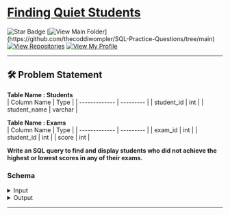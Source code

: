 # [Finding Quiet Students](https://leetcode.com/problems/find-the-quiet-students-in-all-exams/)

![Star Badge](https://img.shields.io/static/v1?label=%F0%9F%8C%9F&message=If%20Useful&style=flat&color=BC4E99)
[![View Main Folder](https://img.shields.io/badge/View-Main_Folder-971901?)](https://github.com/thecoddiwompler/SQL-Practice-Questions/tree/main)
[![View Repositories](https://img.shields.io/badge/View-My_Repositories-blue?logo=GitHub)](https://github.com/thecoddiwompler?tab=repositories)
[![View My Profile](https://img.shields.io/badge/View-My_Profile-green?logo=GitHub)](https://github.com/thecoddiwompler)

---

## 🛠️ Problem Statement

<b>Table Name : Students</b>
</br>
|  Column Name  | Type     |
| ------------- | --------- |
| student_id    | int       |
| student_name  | varchar   |

<b>Table Name : Exams</b>
</br>
|  Column Name  | Type     |
| ------------- | --------- |
| exam_id       | int       |
| student_id    | int       |
| score         | int       |

**Write an SQL query to find and display students who did not achieve the highest or lowest scores in any of their exams.**

### Schema

 <details>
<summary>
Input
</summary>

<b>Table Name : Students</b>

| student_id | student_name |
|------------|--------------|
| 1          | Daniel       |
| 2          | Jade         |
| 3          | Stella       |
| 4          | Jonathan     |
| 5          | Will         |

</br>

<b>Table Name : Exams</b>

| exam_id | student_id | score |
|---------|------------|-------|
| 10      | 1          | 70    |
| 10      | 2          | 80    |
| 10      | 3          | 90    |
| 20      | 1          | 80    |
| 30      | 1          | 70    |
| 30      | 3          | 80    |
| 30      | 4          | 90    |
| 40      | 1          | 60    |
| 40      | 2          | 70    |
| 40      | 4          | 80    |

</br>
</details>

<details>
<summary>Output</summary>

| student_id | student_name |
|------------|--------------|
| 2        | Jade         |

</details>

---

